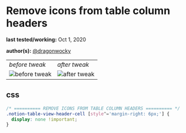 # Remove icons from table column headers

**last tested/working:** Oct 1, 2020

**author(s):** [@dragonwocky](https://github.com/dragonwocky)

<table border="0">
 <tr>
    <td><i>before tweak</i></td>
    <td><i>after tweak</i></td>
 </tr>
 <tr>
    <td><img alt="before tweak" src="https://i.imgur.com/vuq6zpg.jpg"></td>
    <td><img alt="after tweak" src="https://i.imgur.com/eKLWvD3.jpg"></td>
 </tr>
</table>

## css

```css
/* ========== REMOVE ICONS FROM TABLE COLUMN HEADERS ========== */
.notion-table-view-header-cell [style^='margin-right: 6px;'] {
  display: none !important;
}
```